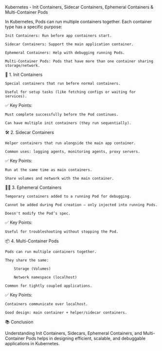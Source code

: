 
Kubernetes - Init Containers, Sidecar Containers, Ephemeral Containers & Multi-Container Pods

In Kubernetes, Pods can run multiple containers together.
Each container type has a specific purpose:

    Init Containers: Run before app containers start.

    Sidecar Containers: Support the main application container.

    Ephemeral Containers: Help with debugging running Pods.

    Multi-Container Pods: Pods that have more than one container sharing storage/network.

🚀 1. Init Containers

    Special containers that run before normal containers.

    Useful for setup tasks (like fetching configs or waiting for services).

✅ Key Points:

    Must complete successfully before the Pod continues.

    Can have multiple init containers (they run sequentially).

🛠️ 2. Sidecar Containers

    Helper containers that run alongside the main app container.

    Common uses: logging agents, monitoring agents, proxy servers.

✅ Key Points:

    Run at the same time as main containers.

    Share volumes and network with the main container.

🕵️‍♂️ 3. Ephemeral Containers

    Temporary containers added to a running Pod for debugging.

    Cannot be added during Pod creation — only injected into running Pods.

    Doesn't modify the Pod’s spec.

✅ Key Points:

    Useful for troubleshooting without stopping the Pod.

📦 4. Multi-Container Pods

    Pods can run multiple containers together.

    They share the same:

        Storage (Volumes)

        Network namespace (localhost)

    Common for tightly coupled applications.

✅ Key Points:

    Containers communicate over localhost.

    Good design: main container + helper/sidecar containers.

📚 Conclusion

Understanding Init Containers, Sidecars, Ephemeral Containers, and Multi-Container Pods helps in designing efficient, scalable, and debuggable applications in Kubernetes.
